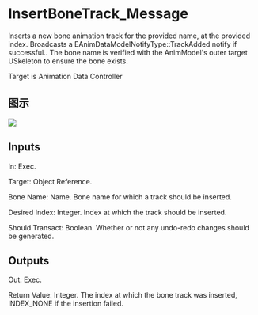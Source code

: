 # InsertBoneTrack_Message

Inserts a new bone animation track for the provided name, at the provided index. Broadcasts a EAnimDataModelNotifyType::TrackAdded notify if successful.. The bone name is verified with the AnimModel's outer target USkeleton to ensure the bone exists.

Target is Animation Data Controller

## 图示

![]($-20221218-17532293.png)

## Inputs

In: Exec.

Target: Object Reference.

Bone Name: Name. Bone name for which a track should be inserted.

Desired Index: Integer. Index at which the track should be inserted.

Should Transact: Boolean. Whether or not any undo-redo changes should be generated.  

## Outputs

Out: Exec.

Return Value: Integer. The index at which the bone track was inserted, INDEX_NONE if the insertion failed.

